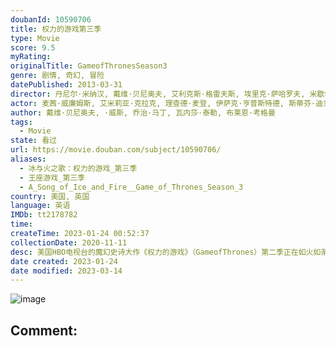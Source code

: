 ```yaml
---
doubanId: 10590706
title: 权力的游戏第三季
type: Movie
score: 9.5
myRating: 
originalTitle: GameofThronesSeason3
genre: 剧情, 奇幻, 冒险
datePublished: 2013-03-31
director: 丹尼尔·米纳汉, 戴维·贝尼奥夫, 艾利克斯·格雷夫斯, 埃里克·萨哈罗夫, 米歇尔·麦克拉伦, 大卫·努特尔
actor: 麦茜·威廉姆斯, 艾米莉亚·克拉克, 理查德·麦登, 伊萨克·亨普斯特德, 斯蒂芬·迪兰, 彼特·丁拉基, 尼古拉·科斯特, 杰克·格里森, 基特·哈灵顿, 苏菲·特纳, 托马斯·布罗迪, 约瑟夫·戴浦西, 娜塔丽·特纳, 汉娜·穆雷, 娜塔莉·多默尔, undefined, 伊恩·比蒂, 帕特里克·麦拉海德, 约瑟夫·阿尔京, 塔拉·菲茨杰拉德, 皮特·沃恩, 安东·莱瑟, 伊恩·麦克尔希尼, 利亚姆·坎宁安, 约翰·布莱德利, 克里斯蒂安·奈恩, 汤姆·布鲁克, 塔莉塔·吕克, 大卫·布拉德利, 菲恩·琼斯, 理查德·多默, 本·克朗普顿, 苏菲·里德, 埃斯梅·比安科, 威尔·奥康纳, 艾德·斯克林, 本·霍奇, 迪恩, 马克·基林, 克里夫·罗素, 格蕾丝·亨迪, 威尔·查平, 马克·斯坦利, 杰玛·韦兰, 凯莉·英格拉姆, 克里斯托弗·海维尤, 格温多兰·克里斯蒂, 卡里斯·范·侯登, 查尔斯·丹斯, 夏洛特·霍普, 罗伊·麦克凯恩, 塞伦·希德, 艾莉莎·拉索斯基, 米歇尔·费尔利, 伊万·瑞恩, 菲利普·麦金利, 伊恩·怀特, 艾丽·肯德里克, 阿特·帕金森, 麦肯锡·克鲁克, 托比亚斯·门基斯, 康勒斯·希尔, 西贝尔·凯基莉, 黛安娜·里格, 亚历山德拉·道灵, 露丝·莱斯利, 迈克尔·麦克埃尔哈顿, 诺亚·泰勒, 杰罗姆·弗林, 保罗·凯耶, undefined, 娜塔莉·伊曼纽尔, 伯恩·戈曼, 艾丹·吉伦, 伊恩·格雷, 威尔·图德, 琳娜·海蒂
author: 戴维·贝尼奥夫, ·威斯, 乔治·马丁, 瓦内莎·泰勒, 布莱恩·考格曼
tags:
  - Movie
state: 看过
url: https://movie.douban.com/subject/10590706/
aliases:
  - 冰与火之歌：权力的游戏_第三季
  - 王座游戏_第三季
  - A_Song_of_Ice_and_Fire__Game_of_Thrones_Season_3
country: 美国, 英国
language: 英语
IMDb: tt2178782
time: 
createTime: 2023-01-24 00:52:37
collectionDate: 2020-11-11
desc: 美国HBO电视台的魔幻史诗大作《权力的游戏》（GameofThrones）第二季正在如火如荼的播出，本周二电视台方面也正式确认续订该剧的第三季。对于即将到来的第三季，该剧的原创作者乔治·RR·马丁...
date created: 2023-01-24
date modified: 2023-03-14
---
```


![image](p1884199062.jpg)

Comment:
---
